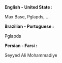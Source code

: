 **English - United State :**                        

Max Base, Pglapds, ...

**Brazilian - Portuguese :**                       

Pglapds

**Persian - Farsi :**

Seyyed Ali Mohammadiye
